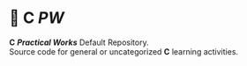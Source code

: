# 📔 C _PW_

**C** **_Practical Works_** Default Repository. <br />
Source code for general or uncategorized **C** learning activities.